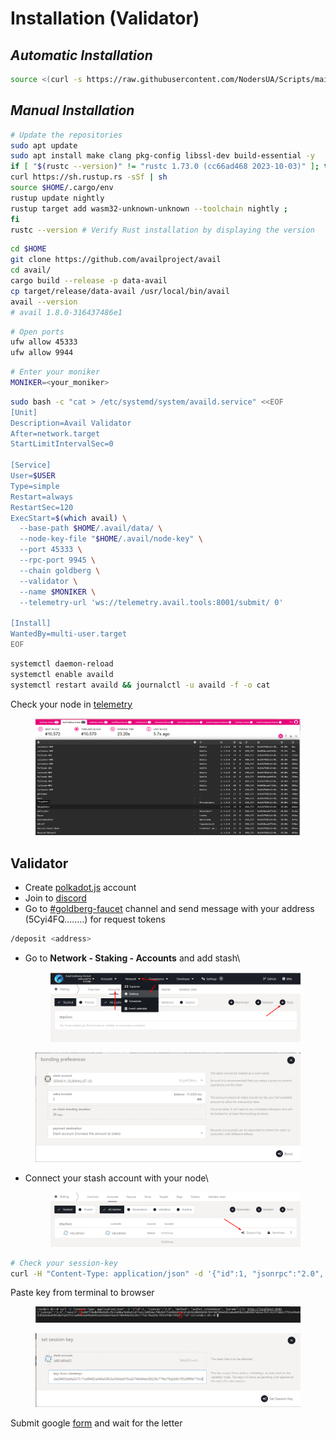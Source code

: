 # Installation (Validator)

## _**Automatic Installation**_

```bash
source <(curl -s https://raw.githubusercontent.com/NodersUA/Scripts/main/avail)
```

## _**Manual Installation**_

```bash
# Update the repositories
sudo apt update
sudo apt install make clang pkg-config libssl-dev build-essential -y
if [ "$(rustc --version)" != "rustc 1.73.0 (cc66ad468 2023-10-03)" ]; then
curl https://sh.rustup.rs -sSf | sh
source $HOME/.cargo/env
rustup update nightly
rustup target add wasm32-unknown-unknown --toolchain nightly ;
fi
rustc --version # Verify Rust installation by displaying the version
```

```bash
cd $HOME
git clone https://github.com/availproject/avail
cd avail/
cargo build --release -p data-avail
cp target/release/data-avail /usr/local/bin/avail
avail --version
# avail 1.8.0-316437486e1
```

```bash
# Open ports
ufw allow 45333
ufw allow 9944
```

```bash
# Enter your moniker
MONIKER=<your_moniker>
```

```bash
sudo bash -c "cat > /etc/systemd/system/availd.service" <<EOF
[Unit]
Description=Avail Validator
After=network.target
StartLimitIntervalSec=0

[Service]
User=$USER
Type=simple
Restart=always
RestartSec=120
ExecStart=$(which avail) \
  --base-path $HOME/.avail/data/ \
  --node-key-file "$HOME/.avail/node-key" \
  --port 45333 \
  --rpc-port 9945 \
  --chain goldberg \
  --validator \
  --name $MONIKER \
  --telemetry-url 'ws://telemetry.avail.tools:8001/submit/ 0'

[Install]
WantedBy=multi-user.target
EOF
```

```bash
systemctl daemon-reload
systemctl enable availd
systemctl restart availd && journalctl -u availd -f -o cat
```

Check your node in [telemetry](https://telemetry.avail.tools/#list/0x6f09966420b2608d1947ccfb0f2a362450d1fc7fd902c29b67c906eaa965a7ae)

<figure><img src="../../.gitbook/assets/image (13).png" alt=""><figcaption></figcaption></figure>

## Validator

* Create [polkadot.js](https://goldberg.avail.tools/#/accounts) account
* Join to [discord](https://discord.gg/6Uy9jK8r)&#x20;
* Go to [#goldberg-faucet](https://discord.com/channels/1065831819154563132/1171414018028740698) channel and send message with your address (5Cyi4FQ........) for request tokens

```bash
/deposit <address>
```

*   Go to **Network - Staking - Accounts** and add stash\


    <figure><img src="../../.gitbook/assets/image (3).png" alt=""><figcaption></figcaption></figure>

<figure><img src="../../.gitbook/assets/image (1) (1).png" alt=""><figcaption></figcaption></figure>

*   Connect your stash account with your node\


    <figure><img src="../../.gitbook/assets/image (2) (1).png" alt=""><figcaption></figcaption></figure>

```bash
# Check your session-key
curl -H "Content-Type: application/json" -d '{"id":1, "jsonrpc":"2.0", "method": "author_rotateKeys", "params":[]}' http://localhost:9945
```

Paste key from terminal to browser

<figure><img src="../../.gitbook/assets/image (3) (1).png" alt=""><figcaption></figcaption></figure>

<figure><img src="../../.gitbook/assets/image (4).png" alt=""><figcaption></figcaption></figure>

Submit google [form](https://docs.google.com/forms/d/e/1FAIpQLScvgXjSUmwPpUxf1s-MR2C2o5V79TSoud1dLPKVgeLiLFuyGQ/viewform) and wait for the letter
